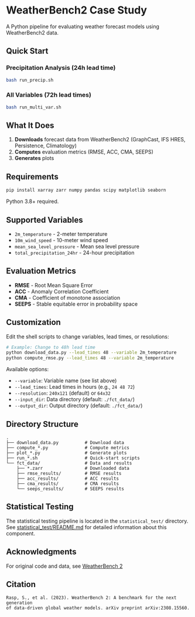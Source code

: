 # WeatherBench2 Case Study

A Python pipeline for evaluating weather forecast models using WeatherBench2 data.

## Quick Start

### Precipitation Analysis (24h lead time)
```bash
bash run_precip.sh
```

### All Variables (72h lead times)
```bash
bash run_multi_var.sh
```

## What It Does

1. **Downloads** forecast data from WeatherBench2 (GraphCast, IFS HRES, Persistence, Climatology)
2. **Computes** evaluation metrics (RMSE, ACC, CMA, SEEPS)
3. **Generates** plots

## Requirements

```bash
pip install xarray zarr numpy pandas scipy matplotlib seaborn
```

Python 3.8+ required.

## Supported Variables

- `2m_temperature` - 2-meter temperature
- `10m_wind_speed` - 10-meter wind speed
- `mean_sea_level_pressure` - Mean sea level pressure
- `total_precipitation_24hr` - 24-hour precipitation

## Evaluation Metrics

- **RMSE** - Root Mean Square Error
- **ACC** - Anomaly Correlation Coefficient 
- **CMA** - Coefficient of monotone association
- **SEEPS** - Stable equitable error in probability space

## Customization

Edit the shell scripts to change variables, lead times, or resolutions:

```bash
# Example: Change to 48h lead time
python download_data.py --lead_times 48 --variable 2m_temperature
python compute_rmse.py --lead_times 48 --variable 2m_temperature
```

Available options:
- `--variable`: Variable name (see list above)
- `--lead_times`: Lead times in hours (e.g., `24 48 72`)
- `--resolution`: `240x121` (default) or `64x32`
- `--input_dir`: Data directory (default: `./fct_data/`)
- `--output_dir`: Output directory (default: `./fct_data/`)

## Directory Structure

```
.
├── download_data.py          # Download data
├── compute_*.py              # Compute metrics
├── plot_*.py                 # Generate plots
├── run_*.sh                  # Quick-start scripts
└── fct_data/                 # Data and results
    ├── *.zarr                # Downloaded data
    ├── rmse_results/         # RMSE results
    ├── acc_results/          # ACC results
    ├── cma_results/          # CMA results
    └── seeps_results/        # SEEPS results
```

## Statistical Testing

The statistical testing pipeline is located in the `statistical_test/` directory. See [statistical_test/README.md](statistical_test/README.md) for detailed information about this component.

## Acknowledgments

For original code and data, see [WeatherBench 2](https://github.com/google-research/weatherbench2)

## Citation

```
Rasp, S., et al. (2023). WeatherBench 2: A benchmark for the next generation 
of data-driven global weather models. arXiv preprint arXiv:2308.15560.
```
